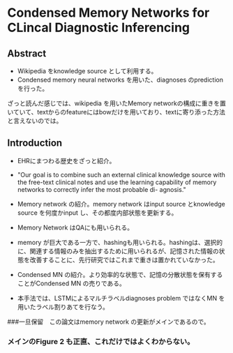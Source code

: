# Condensed Memory Networks for CLincal Diagnostic Inferencing

## Abstract
* Wikipedia をknowledge source として利用する。
* Condensed memory neural networks を用いた、diagnoses のprediction を行った。

ざっと読んだ感じでは、wikipedia を用いたMemory networkの構成に重きを置いていて、textからのfeatureにはbowだけを用いており、textに寄り添った方法と言えないのでは。

## Introduction
* EHRにまつわる歴史をざっと紹介。
* "Our goal is to combine such an external clinical knowledge source with the free-text clinical notes and use the learning capability of memory networks to correctly infer the most probable di- agnosis."

* Memory network の紹介。memory network はinput source とknowledge source を何度かinput し、その都度内部状態を更新する。

* Memory Network はQAにも用いられる。

* memory が巨大である一方で、hashingも用いられる。hashingは、選択的に、関連する情報のみを抽出するために用いられるが、記憶された情報の状態を改善することに、先行研究ではこれまで重きは置かれていなかった。

* Condensed MN の紹介。より効率的な状態で、記憶の分散状態を保有することがCondensed MN の売りである。

* 本手法では、LSTMによるマルチラベルdiagnoses problem ではなくMN を用いたラベル割りあてを行なう。

###一旦保留　この論文はmemory network の更新がメインであるので。
### メインのFigure 2 も正直、これだけではよくわからない。
